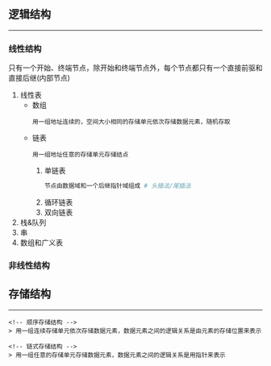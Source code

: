 ## **逻辑结构**
---
### **线性结构**

只有一个开始、终端节点，除开始和终端节点外，每个节点都只有一个直接前驱和直接后继(内部节点)

1. 线性表
   * 数组
     ```
     用一组地址连续的，空间大小相同的存储单元依次存储数据元素，随机存取
     ```
   * 链表
     ```
     用一组地址任意的存储单元存储结点
     ```
     1. 单链表
        ```python
        节点由数据域和一个后继指针域组成 # 头插法/尾插法 
        ```
     2. 循环链表
     3. 双向链表
2. 栈&队列
3. 串
4. 数组和广义表

### **非线性结构**


## **存储结构**
---
```
<!-- 顺序存储结构 -->
> 用一组连续存储单元依次存储数据元素，数据元素之间的逻辑关系是由元素的存储位置来表示

<!-- 链式存储结构 -->
> 用一组任意的存储单元存储数据元素，数据元素之间的逻辑关系是用指针来表示
```